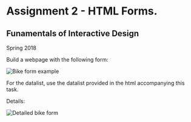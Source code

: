 # Assignment 2 - HTML Forms.
## Funamentals of Interactive Design
Spring 2018

Build a webpage with the following form:

  ![Bike form example](https://i.stack.imgur.com/VYHtn.png)

For the datalist, use the datalist provided in the html accompanying this task.

Details: 

![Detailed bike form](https://i.stack.imgur.com/fXFNs.png)

